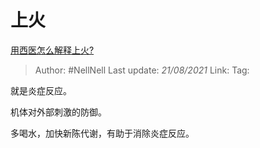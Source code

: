 # 上火
[用西医怎么解释上火?](https://www.zhihu.com/question/452706838/answer/1820923836)

> Author: #NellNell 
> Last update: *21/08/2021* 
> Link:
> Tag: 

就是炎症反应。

机体对外部刺激的防御。

多喝水，加快新陈代谢，有助于消除炎症反应。